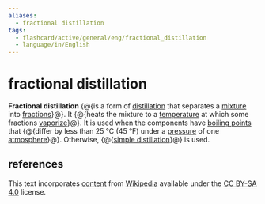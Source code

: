 ```yaml
---
aliases:
  - fractional distillation
tags:
  - flashcard/active/general/eng/fractional_distillation
  - language/in/English
---
```


# fractional distillation

__Fractional distillation__ {@{is a form of [distillation](distillation.md) that separates a [mixture](mixture.md) into [fractions](fraction%20(chemistry).md)}@}. It {@{heats the mixture to a [temperature](temperature.md) at which some fractions [vaporize](vaporize.md)}@}. It is used when the components have [boiling points](boiling%20point.md) that {@{differ by less than 25 °C (45 °F) under a [pressure](pressure.md) of one [atmosphere](atmosphere%20(unit).md)}@}. Otherwise, {@{[simple distillation](simple%20distillation.md)}@} is used. <!--SR:!2025-10-02,549,250!2026-08-25,593,190!2026-08-16,813,270!2027-01-22,997,330-->

## references

This text incorporates [content](https://en.wikipedia.org/wiki/fractional_distillation) from [Wikipedia](Wikipedia.md) available under the [CC BY-SA 4.0](https://creativecommons.org/licenses/by-sa/4.0/) license.
